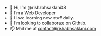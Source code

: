 - 👋 Hi, I’m @rishabhsaklani08
- 👀 I’m a Web Developer
- 🌱 I love learning new stuff daily.
- 💞️ I’m looking to collaborate on Github.
- 📫 Mail me at contact@rishabhsaklani.com

<!---
rishabhsaklani08/rishabhsaklani08 is a ✨ special ✨ repository because its `README.md` (this file) appears on your GitHub profile.
You can click the Preview link to take a look at your changes.
--->
